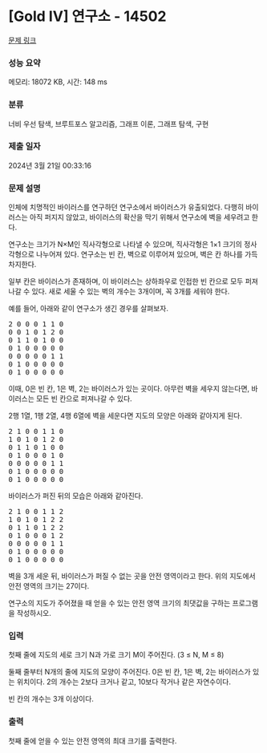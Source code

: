 # [Gold IV] 연구소 - 14502 

[문제 링크](https://www.acmicpc.net/problem/14502) 

### 성능 요약

메모리: 18072 KB, 시간: 148 ms

### 분류

너비 우선 탐색, 브루트포스 알고리즘, 그래프 이론, 그래프 탐색, 구현

### 제출 일자

2024년 3월 21일 00:33:16

### 문제 설명

<p>인체에 치명적인 바이러스를 연구하던 연구소에서 바이러스가 유출되었다. 다행히 바이러스는 아직 퍼지지 않았고, 바이러스의 확산을 막기 위해서 연구소에 벽을 세우려고 한다.</p>

<p>연구소는 크기가 N×M인 직사각형으로 나타낼 수 있으며, 직사각형은 1×1 크기의 정사각형으로 나누어져 있다. 연구소는 빈 칸, 벽으로 이루어져 있으며, 벽은 칸 하나를 가득 차지한다. </p>

<p>일부 칸은 바이러스가 존재하며, 이 바이러스는 상하좌우로 인접한 빈 칸으로 모두 퍼져나갈 수 있다. 새로 세울 수 있는 벽의 개수는 3개이며, 꼭 3개를 세워야 한다.</p>

<p>예를 들어, 아래와 같이 연구소가 생긴 경우를 살펴보자.</p>

<pre>2 0 0 0 1 1 0
0 0 1 0 1 2 0
0 1 1 0 1 0 0
0 1 0 0 0 0 0
0 0 0 0 0 1 1
0 1 0 0 0 0 0
0 1 0 0 0 0 0</pre>

<p>이때, 0은 빈 칸, 1은 벽, 2는 바이러스가 있는 곳이다. 아무런 벽을 세우지 않는다면, 바이러스는 모든 빈 칸으로 퍼져나갈 수 있다.</p>

<p>2행 1열, 1행 2열, 4행 6열에 벽을 세운다면 지도의 모양은 아래와 같아지게 된다.</p>

<pre>2 1 0 0 1 1 0
1 0 1 0 1 2 0
0 1 1 0 1 0 0
0 1 0 0 0 1 0
0 0 0 0 0 1 1
0 1 0 0 0 0 0
0 1 0 0 0 0 0</pre>

<p>바이러스가 퍼진 뒤의 모습은 아래와 같아진다.</p>

<pre>2 1 0 0 1 1 2
1 0 1 0 1 2 2
0 1 1 0 1 2 2
0 1 0 0 0 1 2
0 0 0 0 0 1 1
0 1 0 0 0 0 0
0 1 0 0 0 0 0</pre>

<p>벽을 3개 세운 뒤, 바이러스가 퍼질 수 없는 곳을 안전 영역이라고 한다. 위의 지도에서 안전 영역의 크기는 27이다.</p>

<p>연구소의 지도가 주어졌을 때 얻을 수 있는 안전 영역 크기의 최댓값을 구하는 프로그램을 작성하시오.</p>

### 입력 

 <p>첫째 줄에 지도의 세로 크기 N과 가로 크기 M이 주어진다. (3 ≤ N, M ≤ 8)</p>

<p>둘째 줄부터 N개의 줄에 지도의 모양이 주어진다. 0은 빈 칸, 1은 벽, 2는 바이러스가 있는 위치이다. 2의 개수는 2보다 크거나 같고, 10보다 작거나 같은 자연수이다.</p>

<p>빈 칸의 개수는 3개 이상이다.</p>

### 출력 

 <p>첫째 줄에 얻을 수 있는 안전 영역의 최대 크기를 출력한다.</p>

